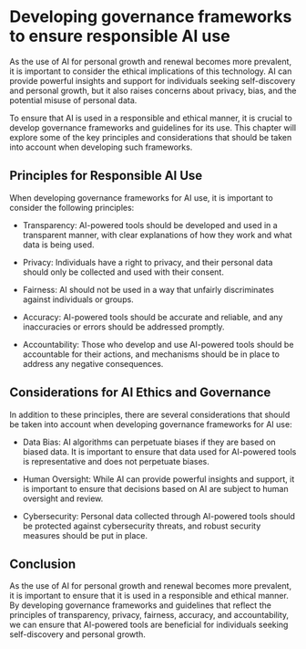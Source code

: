 Developing governance frameworks to ensure responsible AI use
==================================================================================================================================

As the use of AI for personal growth and renewal becomes more prevalent, it is important to consider the ethical implications of this technology. AI can provide powerful insights and support for individuals seeking self-discovery and personal growth, but it also raises concerns about privacy, bias, and the potential misuse of personal data.

To ensure that AI is used in a responsible and ethical manner, it is crucial to develop governance frameworks and guidelines for its use. This chapter will explore some of the key principles and considerations that should be taken into account when developing such frameworks.

Principles for Responsible AI Use
---------------------------------

When developing governance frameworks for AI use, it is important to consider the following principles:

* Transparency: AI-powered tools should be developed and used in a transparent manner, with clear explanations of how they work and what data is being used.

* Privacy: Individuals have a right to privacy, and their personal data should only be collected and used with their consent.

* Fairness: AI should not be used in a way that unfairly discriminates against individuals or groups.

* Accuracy: AI-powered tools should be accurate and reliable, and any inaccuracies or errors should be addressed promptly.

* Accountability: Those who develop and use AI-powered tools should be accountable for their actions, and mechanisms should be in place to address any negative consequences.

Considerations for AI Ethics and Governance
-------------------------------------------

In addition to these principles, there are several considerations that should be taken into account when developing governance frameworks for AI use:

* Data Bias: AI algorithms can perpetuate biases if they are based on biased data. It is important to ensure that data used for AI-powered tools is representative and does not perpetuate biases.

* Human Oversight: While AI can provide powerful insights and support, it is important to ensure that decisions based on AI are subject to human oversight and review.

* Cybersecurity: Personal data collected through AI-powered tools should be protected against cybersecurity threats, and robust security measures should be put in place.

Conclusion
----------

As the use of AI for personal growth and renewal becomes more prevalent, it is important to ensure that it is used in a responsible and ethical manner. By developing governance frameworks and guidelines that reflect the principles of transparency, privacy, fairness, accuracy, and accountability, we can ensure that AI-powered tools are beneficial for individuals seeking self-discovery and personal growth.
